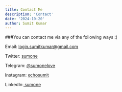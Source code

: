 ```yaml
---
title: Contact Me
description: 'Contact'
date: '2024-10-20'
author: Sumit Kumar
---
```


###You can contact me via any of the following ways :)

Email: login.sumitkumar@gmail.com 

Twitter: [sumone](https://twitter.com/sumonefromindia)

Telegram: [@sumonelove](https://t.me/sumonelove)

Instagram: [echosumit](https://www.instagram.com/echosumit)

LinkedIn:[ sumone](https://www.linkedin.com/in/sum0ne)
